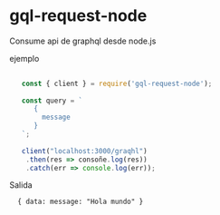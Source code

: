 # gql-request-node


Consume api de graphql desde node.js

ejemplo

``` js
  
   const { client } = require('gql-request-node');
   
   const query = `
      {
        message
      }
   `;
   
   client("localhost:3000/graqhl")
    .then(res => consoñe.log(res))
    .catch(err => console.log(err));
```

Salida

```
  { data: message: "Hola mundo" }
```
